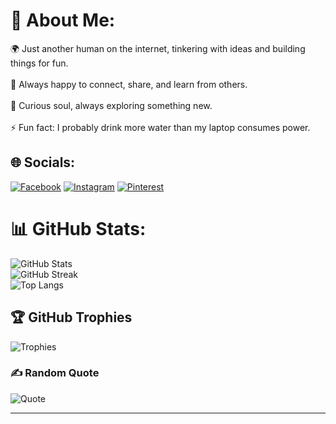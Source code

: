 # 💫 About Me:
🌍 Just another human on the internet, tinkering with ideas and building things for fun.<br><br>
🤝 Always happy to connect, share, and learn from others.<br><br>
🌱 Curious soul, always exploring something new.<br><br>
⚡ Fun fact: I probably drink more water than my laptop consumes power.  

## 🌐 Socials:
[![Facebook](https://img.shields.io/badge/Facebook-%231877F2.svg?logo=Facebook&logoColor=white)](https://facebook.com/Ntureyc) 
[![Instagram](https://img.shields.io/badge/Instagram-%23E4405F.svg?logo=Instagram&logoColor=white)](https://instagram.com/ntureyc.xyz) 
[![Pinterest](https://img.shields.io/badge/Pinterest-%23E60023.svg?logo=Pinterest&logoColor=white)](https://pinterest.com/Ntureyc)

# 📊 GitHub Stats:
![GitHub Stats](https://github-readme-stats.vercel.app/api?username=Ntureyc&theme=github_dark&hide_border=false&include_all_commits=false&count_private=false)<br/>
![GitHub Streak](https://github-readme-streak-stats.herokuapp.com/?user=Ntureyc&theme=github_dark&hide_border=false)<br/>
![Top Langs](https://github-readme-stats.vercel.app/api/top-langs/?username=Ntureyc&theme=github_dark&hide_border=false&include_all_commits=false&count_private=false&layout=compact)

## 🏆 GitHub Trophies
![Trophies](https://github-profile-trophy.vercel.app/?username=Ntureyc&theme=dracula&no-frame=false&no-bg=true&margin-w=4)

### ✍️ Random Quote
![Quote](https://quotes-github-readme.vercel.app/api?type=horizontal&theme=merko)

---
